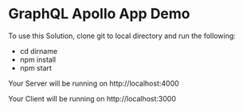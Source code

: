 # GraphQL Apollo App Demo

To use this Solution, clone git to local directory and run the following:

- cd dirname
- npm install
- npm start

Your Server will be running on http://localhost:4000

Your Client will be running on http://localhost:3000
